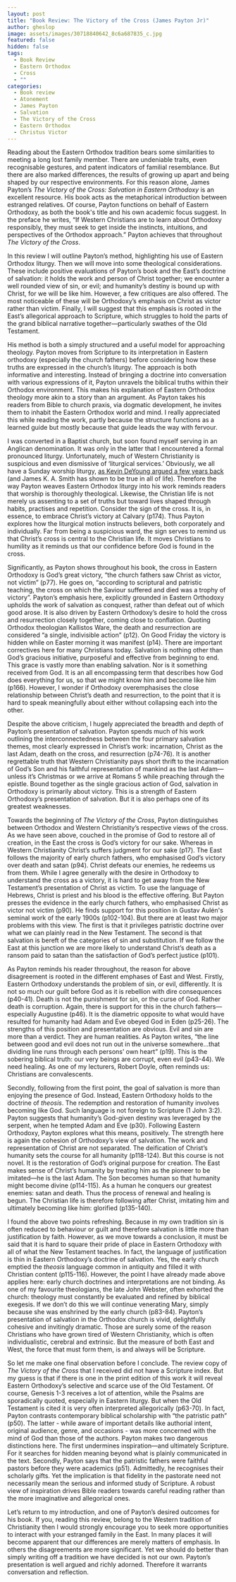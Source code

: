 ```yaml
---
layout: post
title: "Book Review: The Victory of the Cross (James Payton Jr)"
author: gheslop
image: assets/images/30718840642_8c6a687835_c.jpg
featured: false
hidden: false
tags:
  - Book Review
  - Eastern Orthodox
  - Cross
  - ""
categories:
  - Book review
  - Atonement
  - James Payton
  - Salvation
  - The Victory of the Cross
  - Eastern Orthodox
  - Christus Victor
---
```

Reading about the Eastern Orthodox tradition bears some similarities to meeting a long lost family member. There are undeniable traits, even recognisable gestures, and patent indicators of familial resemblance. But there are also marked differences, the results of growing up apart and being shaped by our respective environments. For this reason alone, James Payton’s *The Victory of the Cross: Salvation in Eastern Orthodoxy* is an excellent resource. His book acts as the metaphorical introduction between estranged relatives. Of course, Payton functions on behalf of Eastern Orthodoxy, as both the book's title and his own academic focus suggest. In the preface he writes, “If Western Christians are to learn about Orthodoxy responsibly, they must seek to get inside the instincts, intuitions, and perspectives of the Orthodox approach.” Payton achieves that throughout *The Victory of the Cross*.

In this review I will outline Payton’s method, highlighting his use of Eastern Orthodox liturgy. Then we will move into some theological considerations. These include positive evaluations of Payton’s book and the East’s doctrine of salvation: it holds the work and person of Christ together; we encounter a well rounded view of sin, or evil; and humanity’s destiny is bound up with Christ, for we will be like him. However, a few critiques are also offered. The most noticeable of these will be Orthodoxy’s emphasis on Christ as victor rather than victim. Finally, I will suggest that this emphasis is rooted in the East’s allegorical approach to Scripture, which struggles to hold the parts of the grand biblical narrative together—particularly swathes of the Old Testament.

His method is both a simply structured and a useful model for approaching theology. Payton moves from Scripture to its interpretation in Eastern orthodoxy (especially the church fathers) before considering how these truths are expressed in the church’s liturgy. The approach is both informative and interesting. Instead of bringing a doctrine into conversation with various expressions of it, Payton unravels the biblical truths within their Orthodox environment. This makes his explanation of Eastern Orthodox theology more akin to a story than an argument. As Payton takes his readers from Bible to church praxis, via dogmatic development, he invites them to inhabit the Eastern Orthodox world and mind. I really appreciated this while reading the work, partly because the structure functions as a learned guide but mostly because that guide leads the way with fervour.

I was converted in a Baptist church, but soon found myself serving in an Anglican denomination. It was only in the latter that I encountered a formal pronounced liturgy. Unfortunately, much of Western Christianity is suspicious and even dismissive of ‘liturgical services.’ Obviously, we all have a Sunday worship liturgy, [as Kevin DeYoung argued a few years back](https://www.thegospelcoalition.org/blogs/kevin-deyoung/is-the-new-evangelical-liturgy-really-an-improvement/ "Modern and impoverished liturgies") (and James K. A. Smith has shown to be true in all of life). Therefore the way Payton weaves Eastern Orthodox liturgy into his work reminds readers that worship is thoroughly theological. Likewise, the Christian life is not merely us assenting to a set of truths but toward lives shaped through habits, practises and repetition. Consider the sign of the cross. It is, in essence, to embrace Christ’s victory at Calvary (p174). Thus Payton explores how the liturgical motion instructs believers, both corporately and individually. Far from being a suspicious ward, the sign serves to remind us that Christ’s cross is central to the Christian life. It moves Christians to humility as it reminds us that our confidence before God is found in the cross.

Significantly, as Payton shows throughout his book, the cross in Eastern Orthodoxy is God’s great victory, “the church fathers saw Christ as victor, not victim” (p77). He goes on, “according to scriptural and patristic teaching, the cross on which the Saviour suffered and died was a trophy of victory”. Payton’s emphasis here, explicitly grounded in Eastern Orthodoxy upholds the work of salvation as conquest, rather than defeat out of which good arose. It is also driven by Eastern Orthodoxy’s desire to hold the cross and resurrection closely together, coming close to conflation. Quoting Orthodox theologian Kallistos Ware, the death and resurrection are considered “a single, indivisible action” (p12). On Good Friday the victory is hidden while on Easter morning it was manifest (p14). There are important correctives here for many Christians today. Salvation is nothing other than God’s gracious initiative, purposeful and effective from beginning to end. This grace is vastly more than enabling salvation. Nor is it something received from God. It is an all encompassing term that describes how God does everything for us, so that we might know him and become like him (p166). However, I wonder if Orthodoxy overemphasises the close relationship between Christ’s death and resurrection, to the point that it is hard to speak meaningfully about either without collapsing each into the other.

Despite the above criticism, I hugely appreciated the breadth and depth of Payton’s presentation of salvation. Payton spends much of his work outlining the interconnectedness between the four primary salvation themes, most clearly expressed in Christ’s work: incarnation, Christ as the last Adam, death on the cross, and resurrection (p74-76). It is another regrettable truth that Western Christianity pays short thrift to the incarnation of God’s Son and his faithful representation of mankind as the last Adam—unless it’s Christmas or we arrive at Romans 5 while preaching through the epistle. Bound together as the single gracious action of God, salvation in Orthodoxy is primarily about victory. This is a strength of Eastern Orthodoxy’s presentation of salvation. But it is also perhaps one of its greatest weaknesses.

Towards the beginning of *The Victory of the Cross*, Payton distinguishes between Orthodox and Western Christianity’s respective views of the cross. As we have seen above, couched in the promise of God to restore all of creation, in the East the cross is God’s victory for our sake. Whereas in Western Christianity Christ’s suffers judgment for our sake (p17). The East follows the majority of early church fathers, who emphasised God’s victory over death and satan (p94). Christ defeats our enemies, he redeems us from them. While I agree generally with the desire in Orthodoxy to understand the cross as a victory, it is hard to get away from the New Testament’s presentation of Christ as victim. To use the language of Hebrews, Christ is priest and his blood is the effective offering. But Payton presses the evidence in the early church fathers, who emphasised Christ as victor not victim (p90). He finds support for this position in Gustav Aulén's seminal work of the early 1900s (p102-104). But there are at least two major problems with this view. The first is that it privileges patristic doctrine over what we can plainly read in the New Testament. The second is that salvation is bereft of the categories of sin and substitution. If we follow the East at this junction we are more likely to understand Christ’s death as a ransom paid to satan than the satisfaction of God’s perfect justice (p101).

As Payton reminds his reader throughout, the reason for above disagreement is rooted in the different emphases of East and West. Firstly, Eastern Orthodoxy understands the problem of sin, or evil, differently. It is not so much our guilt before God as it is rebellion with dire consequences (p40-41). Death is not the punishment for sin, or the curse of God. Rather death is corruption. Again, there is support for this in the church fathers—especially Augustine (p46). It is the diametric opposite to what would have resulted for humanity had Adam and Eve obeyed God in Eden (p25-26). The strengths of this position and presentation are obvious. Evil and sin are more than a verdict. They are human realities. As Payton writes, “the line between good and evil does not run out in the universe somewhere…that dividing line runs through each persons’ own heart” (p19). This is the sobering biblical truth: our very beings are corrupt, even evil (p43-44). We need healing. As one of my lecturers, Robert Doyle, often reminds us: Christians are convalescents.

Secondly, following from the first point, the goal of salvation is more than enjoying the presence of God. Instead, Eastern Orthodoxy holds to the doctrine of *theosis*. The redemption and restoration of humanity involves becoming like God. Such language is not foreign to Scripture (1 John 3:2). Payton suggests that humanity’s God-given destiny was leveraged by the serpent, when he tempted Adam and Eve (p30). Following Eastern Orthodoxy, Payton explores what this means, positively. The strength here is again the cohesion of Orthodoxy’s view of salvation. The work and representation of Christ are not separated. The deification of Christ’s humanity sets the course for all humanity (p118-124). But this course is not novel. It is the restoration of God’s original purpose for creation. The East makes sense of Christ’s humanity by treating him as the pioneer to be imitated—he is the last Adam. The Son becomes human so that humanity might become divine (p114-115). As a human he conquers our greatest enemies: satan and death. Thus the process of renewal and healing is begun. The Christian life is therefore following after Christ, imitating him and ultimately becoming like him: glorified (p135-140).

I found the above two points refreshing. Because in my own tradition sin is often reduced to behaviour or guilt and therefore salvation is little more than justification by faith. However, as we move towards a conclusion, it must be said that it is hard to square their pride of place in Eastern Orthodoxy with all of what the New Testament teaches. In fact, the language of justification is thin in Eastern Orthodoxy’s doctrine of salvation. Yes, the early church emptied the *theosis* language common in antiquity and filled it with Christian content (p115-116). However, the point I have already made above applies here: early church doctrines and interpretations are not binding. As one of my favourite theologians, the late John Webster, often exhorted the church: theology must constantly be evaluated and refined by biblical exegesis. If we don’t do this we will continue venerating Mary, simply because she was enshrined by the early church (p83-84). Payton’s presentation of salvation in the Orthodox church is vivid, delightfully cohesive and invitingly dramatic. Those are surely some of the reason Christians who have grown tired of Western Christianity, which is often individualistic, cerebral and extrinsic. But the measure of both East and West, the force that must form them, is and always will be Scripture.

So let me make one final observation before I conclude. The review copy of *The Victory of the Cross* that I received did not have a Scripture index. But my guess is that if there is one in the print edition of this work it will reveal Eastern Orthodoxy’s selective and scarce use of the Old Testament. Of course, Genesis 1-3 receives a lot of attention, while the Psalms are sporadically quoted, especially in Eastern liturgy. But when the Old Testament is cited it is very often interpreted allegorically (p63-70). In fact, Payton contrasts contemporary biblical scholarship with “the patristic path” (p50). The latter - while aware of important details like authorial intent, original audience, genre, and occasions - was more concerned with the mind of God than those of the authors. Payton makes two dangerous distinctions here. The first undermines inspiration—and ultimately Scripture. For it searches for hidden meaning beyond what is plainly communicated in the text. Secondly, Payton says that the patristic fathers were faithful pastors before they were academics (p51). Admittedly, he recognises their scholarly gifts. Yet the implication is that fidelity in the pastorate need not necessarily mean the serious and informed study of Scripture. A robust view of inspiration drives Bible readers towards careful reading rather than the more imaginative and allegorical ones.

Let’s return to my introduction, and one of Payton’s desired outcomes for his book. If you, reading this review, belong to the Western tradition of Christianity then I would strongly encourage you to seek more opportunities to interact with your estranged family in the East. In many places it will become apparent that our differences are merely matters of emphasis. In others the disagreements are more significant. Yet we should do better than simply writing off a tradition we have decided is not our own. Payton’s presentation is well argued and richly adorned. Therefore it warrants conversation and reflection.